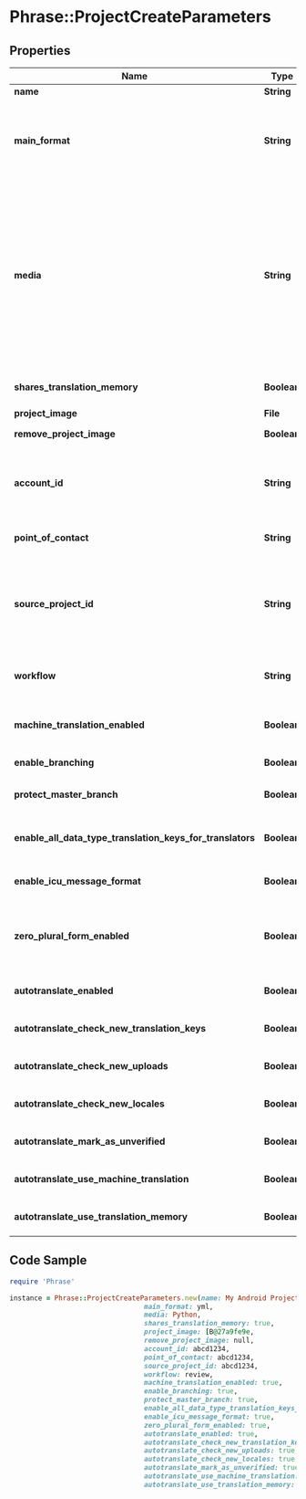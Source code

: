 # Phrase::ProjectCreateParameters

## Properties

Name | Type | Description | Notes
------------ | ------------- | ------------- | -------------
**name** | **String** | Name of the project | 
**main_format** | **String** | Main file format specified by its API Extension name. Used for locale downloads if no format is specified. For API Extension names of available file formats see [Format Guide](https://support.phrase.com/hc/en-us/sections/6111343326364) or our [Formats API Endpoint](/en/api/strings/formats/list-formats). | [optional] 
**media** | **String** | (Optional) Main technology stack used in the project. It affects for example the suggested placeholder style. Predefined values include: &#x60;Ruby&#x60;, &#x60;JavaScript&#x60;, &#x60;AngularJS&#x60;, &#x60;React&#x60;, &#x60;iOS&#x60;, &#x60;Android&#x60;, &#x60;Python&#x60;, &#x60;PHP&#x60;, &#x60;Java&#x60;, &#x60;Go&#x60;, &#x60;Windows Phone&#x60;, &#x60;Rails&#x60;, &#x60;Node.js&#x60;, &#x60;.NET&#x60;, &#x60;Django&#x60;, &#x60;Symfony&#x60;, &#x60;Yii Framework&#x60;, &#x60;Zend Framework&#x60;, &#x60;Apple App Store Description&#x60;, &#x60;Google Play Description&#x60;, but it can also take any other value. | [optional] 
**shares_translation_memory** | **Boolean** | Indicates whether the project should share the account&#39;s translation memory | [optional] 
**project_image** | **File** | Image to identify the project | [optional] 
**remove_project_image** | **Boolean** | Indicates whether the project image should be deleted. | [optional] 
**account_id** | **String** | Account ID to specify the actual account the project should be created in. Required if the requesting user is a member of multiple accounts. | [optional] 
**point_of_contact** | **String** | (Optional) User ID of the point of contact for the project. | [optional] 
**source_project_id** | **String** | When a source project ID is given, a clone of that project will be created, including all locales, keys and translations as well as the main project settings if they are not defined otherwise through the params. | [optional] 
**workflow** | **String** | (Optional) Review Workflow. \&quot;simple\&quot; / \&quot;review\&quot;. [Read more](https://support.phrase.com/hc/en-us/articles/5784094755484) | [optional] 
**machine_translation_enabled** | **Boolean** | (Optional) Enable machine translation support in the project. Required for Pre-Translation | [optional] 
**enable_branching** | **Boolean** | (Optional) Enable branching in the project | [optional] 
**protect_master_branch** | **Boolean** | (Optional) Protect the master branch in project where branching is enabled | [optional] 
**enable_all_data_type_translation_keys_for_translators** | **Boolean** | (Optional) Otherwise, translators are not allowed to edit translations other than strings | [optional] 
**enable_icu_message_format** | **Boolean** | (Optional) We can validate and highlight your ICU messages. [Read more](https://support.phrase.com/hc/en-us/articles/5822319545116) | [optional] 
**zero_plural_form_enabled** | **Boolean** | (Optional) Displays the input fields for the &#39;ZERO&#39; plural form for every key as well although only some languages require the &#39;ZERO&#39; explicitly. | [optional] 
**autotranslate_enabled** | **Boolean** | (Optional) Autopilot, requires machine_translation_enabled. [Read more](https://support.phrase.com/hc/en-us/articles/5822187934364) | [optional] 
**autotranslate_check_new_translation_keys** | **Boolean** | (Optional) Requires autotranslate_enabled to be true | [optional] 
**autotranslate_check_new_uploads** | **Boolean** | (Optional) Requires autotranslate_enabled to be true | [optional] 
**autotranslate_check_new_locales** | **Boolean** | (Optional) Requires autotranslate_enabled to be true | [optional] 
**autotranslate_mark_as_unverified** | **Boolean** | (Optional) Requires autotranslate_enabled to be true | [optional] 
**autotranslate_use_machine_translation** | **Boolean** | (Optional) Requires autotranslate_enabled to be true | [optional] 
**autotranslate_use_translation_memory** | **Boolean** | (Optional) Requires autotranslate_enabled to be true | [optional] 

## Code Sample

```ruby
require 'Phrase'

instance = Phrase::ProjectCreateParameters.new(name: My Android Project,
                                 main_format: yml,
                                 media: Python,
                                 shares_translation_memory: true,
                                 project_image: [B@27a9fe9e,
                                 remove_project_image: null,
                                 account_id: abcd1234,
                                 point_of_contact: abcd1234,
                                 source_project_id: abcd1234,
                                 workflow: review,
                                 machine_translation_enabled: true,
                                 enable_branching: true,
                                 protect_master_branch: true,
                                 enable_all_data_type_translation_keys_for_translators: true,
                                 enable_icu_message_format: true,
                                 zero_plural_form_enabled: true,
                                 autotranslate_enabled: true,
                                 autotranslate_check_new_translation_keys: true,
                                 autotranslate_check_new_uploads: true,
                                 autotranslate_check_new_locales: true,
                                 autotranslate_mark_as_unverified: true,
                                 autotranslate_use_machine_translation: true,
                                 autotranslate_use_translation_memory: true)
```


